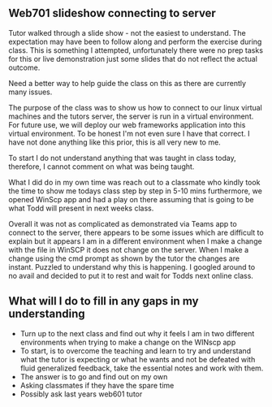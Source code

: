 ## Web701 slideshow connecting to server
Tutor walked through a slide show - not the easiest to understand. The expectation may have been to follow along and perform the exercise during class. This is something I attempted, unfortunately there were no prep tasks for this or live demonstration just some slides that do not reflect the actual outcome. 

Need a better way to help guide the class on this as there are currently many issues.

The purpose of the class was to show us how to connect to our linux virtual machines and the tutors server, the server is run in a virtual environment. For future use, we will deploy our web frameworks application into this virtual environment. To be honest I'm not even sure I have that correct. I have not done anything like this prior, this is all very new to me. 

To start I do not understand anything that was taught in class today, therefore, I cannot comment on what was being taught.

What I did do in my own time was reach out to a classmate who kindly took the time to show me todays class step by step in 5-10 mins furthermore, we opened WinScp app and had a play on there assuming that is going to be what Todd will present in next weeks class.

Overall it was not as complicated as demonstrated via Teams app to connect to the server, there appears to be some issues which are difficult to explain but it appears I am in a different environment when I make a change with the file in WinSCP it does not change on the server. When I make a change using the cmd prompt as shown by the tutor the changes are instant. Puzzled to understand why this is happening. 
I googled around to no avail and decided to put it to rest and wait for Todds next online class. 

## What will I do to fill in any gaps in my understanding
* Turn up to the next class and find out why it feels I am in two different environments when trying to make a change on the WINscp app
* To start, is to overcome the teaching and learn to try and understand what the tutor is expecting or what he wants and not be defeated with fluid generalized feedback, take the essential notes and work with them.
* The answer is to go and find out on my own
* Asking classmates if they have the spare time
* Possibly ask last years web601 tutor 
